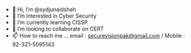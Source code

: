 - 👋 Hi, I’m @sydjunaidshah
- 👀 I’m interested in Cyber Security
- 🌱 I’m currently learning CISSP
- 💞️ I’m looking to collaborate on CERT 
- 📫 How to reach me ... email : securevisionpak@gmail.com  /   Mobile : 92-321-5095143

<!---
sydjunaidshah/sydjunaidshah is a ✨ special ✨ repository because its `README.md` (this file) appears on your GitHub profile.
You can click the Preview link to take a look at your changes.
--->
